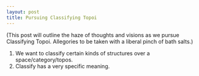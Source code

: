 ```yaml
---
layout: post
title: Pursuing Classifying Topoi
--- 
```


<script type="text/javascript" src="https://cdn.mathjax.org/mathjax/latest/MathJax.js?config=TeX-AMS-MML_HTMLorMML"></script>

(This post will outline the haze of thoughts and visions as we pursue Classifying Topoi. Allegories to be taken with a liberal pinch of bath salts.)

1. We want to classify certain kinds of structures over a space/category/topos.
2. Classify has a very specific meaning.
